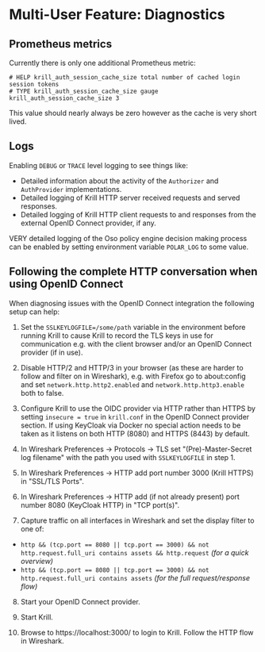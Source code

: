 # Multi-User Feature: Diagnostics

## Prometheus metrics

Currently there is only one additional Prometheus metric:

```
# HELP krill_auth_session_cache_size total number of cached login session tokens
# TYPE krill_auth_session_cache_size gauge
krill_auth_session_cache_size 3
```

This value should nearly always be zero however as the cache is very short lived.

## Logs

Enabling `DEBUG` or `TRACE` level logging to see things like:

  - Detailed information about the activity of the `Authorizer` and `AuthProvider` implementations.
  - Detailed logging of Krill HTTP server received requests and served responses.
  - Detailed logging of Krill HTTP client requests to and responses from the external OpenID Connect provider, if any.

VERY detailed logging of the Oso policy engine decision making process can be enabled by setting environment variable
`POLAR_LOG` to some value.
  
## Following the complete HTTP conversation when using OpenID Connect
  
When diagnosing issues with the OpenID Connect integration the following setup can help:

1. Set the `SSLKEYLOGFILE=/some/path` variable in the environment before running Krill to cause Krill to record the TLS
keys in use for communication e.g. with the client browser and/or an OpenID Connect provider (if in use).

2. Disable HTTP/2 and HTTP/3 in your browser (as these are harder to follow and filter on in Wireshark), e.g. with Firefox go to about:config and set `network.http.http2.enabled` and `network.http.http3.enable` both to false.

3. Configure Krill to use the OIDC provider via HTTP rather than HTTPS by setting `insecure = true` in `krill.conf` in the OpenID Connect provider section. If using KeyCloak via Docker no special action needs to be taken as it listens on both HTTP (8080) and HTTPS (8443) by default.

4. In Wireshark Preferences -> Protocols -> TLS set "(Pre)-Master-Secret log filename" with the path you used with `SSLKEYLOGFILE` in step 1.

5. In Wireshark Preferences -> HTTP add port number 3000 (Krill HTTPS) in "SSL/TLS Ports".

6. In Wireshark Preferences -> HTTP add (if not already present) port number 8080 (KeyCloak HTTP) in "TCP port(s)".

7. Capture traffic on all interfaces in Wireshark and set the display filter to one of:

- `http && (tcp.port == 8080 || tcp.port == 3000) && not http.request.full_uri contains assets && http.request` _(for a quick overview)_
- `http && (tcp.port == 8080 || tcp.port == 3000) && not http.request.full_uri contains assets` _(for the full request/response flow)_

8. Start your OpenID Connect provider.

9. Start Krill.

10. Browse to https://localhost:3000/ to login to Krill. Follow the HTTP flow in Wireshark.
